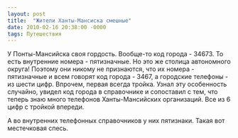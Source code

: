 ```yaml
---
layout: post
title:  "Жители Ханты-Мансиска смешные"
date: 2010-02-16 20:38:00 -0000
tags: Путешествия
---
```


У Понты-Мансийска своя гордость. Вообще-то код города - 34673. То есть внутренние номера - пятизначные. Но это же столица автономного округа! Поэтому они никому не признаются, что их номера - пятизначные и всем говорят код города - 3467, а городские телефоны - из шести цифр. Впрочем, первая всегда тройка. Узнал эту особенность случайно, увидел код города в справочнике и сопоставил с тем, что теперь знаю много телефонов Ханты-Мансийских организаций. Все из 6 цифр с тройкой впереди. 

А во внутренних телефонных справочников у них пятизнаки. Такая вот местечковая спесь.